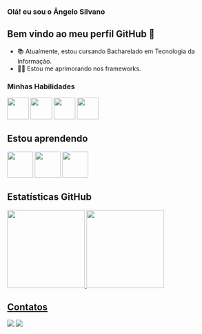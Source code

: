 ###  Olá! eu sou o Ângelo Silvano
## Bem vindo ao meu perfil GitHub 👋

- 📚 Atualmente, estou cursando Bacharelado em Tecnologia da Informação.
- 👨‍💻 Estou me aprimorando nos frameworks.

### Minhas Habilidades

<div class="image-container">
  <img src="https://cdn.jsdelivr.net/gh/devicons/devicon/icons/c/c-original.svg" width="50" height="50" /> 
  <img src="https://cdn.jsdelivr.net/gh/devicons/devicon/icons/css3/css3-original-wordmark.svg" width="50" height="50" />
  <img src="https://cdn.jsdelivr.net/gh/devicons/devicon/icons/html5/html5-plain-wordmark.svg" width="50" height="50" />
  <img src="https://cdn.jsdelivr.net/gh/devicons/devicon/icons/javascript/javascript-original.svg" width="50" height="50" />
</div>

## Estou aprendendo 

<div class="image-container">
  <img src="https://cdn.jsdelivr.net/gh/devicons/devicon/icons/react/react-original-wordmark.svg" width="60" height="60"/>
  <img src="https://cdn.jsdelivr.net/gh/devicons/devicon/icons/typescript/typescript-original.svg"  width="60" height="60" />
  <img src="https://cdn.jsdelivr.net/gh/devicons/devicon/icons/angularjs/angularjs-original.svg" width="60" height="60" />
</div>

## Estatísticas GitHub
<div>
<a href="https://github.com/angelodesenvolvedor">
<img loading="lazy" height="180em" src="https://github-readme-stats.vercel.app/api/top-langs/?username=angelodesenvolvedor&layout=compact&langs_count=7&theme=dracula"/>
<img loading="lazy" height="180em" src="https://github-readme-stats.vercel.app/api?username=angelodesenvolvedor&show_icons=true&theme=dracula&include_all_commits=true&count_private=true"/>
</div>

## Contatos

<div>
  <a href = "familiasabino14@gmail.com"><img loading="lazy" src="https://img.shields.io/badge/Gmail-D14836?style=for-the-badge&logo=gmail&logoColor=white" target="_blank"></a>
  <a href="https://www.linkedin.com/in/angelosilvanno/" target="_blank"><img loading="lazy" src="https://img.shields.io/badge/-LinkedIn-%230077B5?style=for-the-badge&logo=linkedin&logoColor=white" target="_blank"></a>   
</div>
